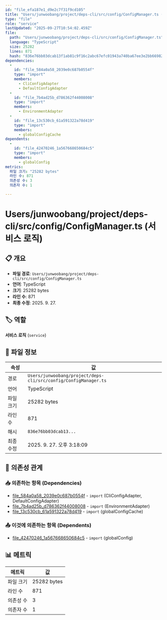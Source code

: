```yaml
---
id: "file_efa187e1_d9e2c7f31f9cd105"
title: "Users/junwoobang/project/deps-cli/src/config/ConfigManager.ts (서비스 로직)"
type: "file"
role: "service"
lastUpdated: "2025-09-27T10:54:02.459Z"
file:
  path: "Users/junwoobang/project/deps-cli/src/config/ConfigManager.ts"
  language: "TypeScript"
  size: 25282
  lines: 871
  hash: "836e76bb03dcab13f1ab81c9f16c2abc67efc01943a740ba67ee3e2bb6698222"
dependencies:
  -
    id: "file_584a0a58_2039e0c687b0554f"
    type: "import"
    members:
      - CliConfigAdapter
      - DefaultConfigAdapter
  -
    id: "file_7b4ad25b_d786362f44008008"
    type: "import"
    members:
      - EnvironmentAdapter
  -
    id: "file_13c530cb_61a591322a78d419"
    type: "import"
    members:
      - globalConfigCache
dependents:
  -
    id: "file_42470246_1a567668650684c5"
    type: "import"
    members:
      - globalConfig
metrics:
  파일 크기: "25282 bytes"
  라인 수: 871
  의존성 수: 3
  의존자 수: 1

---
```


# Users/junwoobang/project/deps-cli/src/config/ConfigManager.ts (서비스 로직)

## 📋 개요

- **파일 경로**: `Users/junwoobang/project/deps-cli/src/config/ConfigManager.ts`
- **언어**: TypeScript
- **크기**: 25282 bytes
- **라인 수**: 871
- **최종 수정**: 2025. 9. 27.

## 🏷️ 역할

**서비스 로직** (`service`)

## 📄 파일 정보

| 속성 | 값 |
|------|----|
| 경로 | `Users/junwoobang/project/deps-cli/src/config/ConfigManager.ts` |
| 언어 | TypeScript |
| 파일 크기 | 25282 bytes |
| 라인 수 | 871 |
| 해시 | `836e76bb03dcab13...` |
| 최종 수정 | 2025. 9. 27. 오후 3:18:09 |

## 🔗 의존성 관계

### 📥 의존하는 항목 (Dependencies)

- [file_584a0a58_2039e0c687b0554f](file_584a0a58_2039e0c687b0554f.md) - `import` (CliConfigAdapter, DefaultConfigAdapter)
- [file_7b4ad25b_d786362f44008008](file_7b4ad25b_d786362f44008008.md) - `import` (EnvironmentAdapter)
- [file_13c530cb_61a591322a78d419](file_13c530cb_61a591322a78d419.md) - `import` (globalConfigCache)

### 📤 이것에 의존하는 항목 (Dependents)

- [file_42470246_1a567668650684c5](file_42470246_1a567668650684c5.md) - `import` (globalConfig)

## 📊 메트릭

| 메트릭 | 값 |
|--------|----|
| 파일 크기 | 25282 bytes |
| 라인 수 | 871 |
| 의존성 수 | 3 |
| 의존자 수 | 1 |

